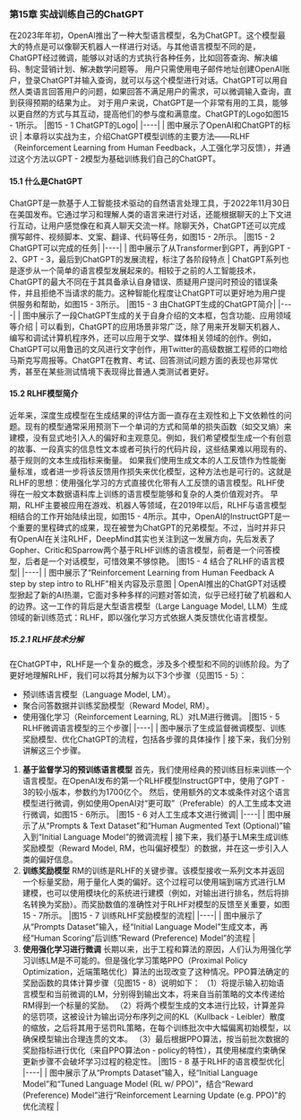 ### 第15章 实战训练自己的ChatGPT
在2023年年初，OpenAI推出了一种大型语言模型，名为ChatGPT。这个模型最大的特点是可以像聊天机器人一样进行对话。与其他语言模型不同的是，ChatGPT经过微调，能够以对话的方式执行各种任务，比如回答查询、解决编码、制定营销计划、解决数学问题等。
用户只需使用电子邮件地址创建OpenAI账户，登录ChatGPT并输入查询，就可以与这个模型进行对话。ChatGPT可以用自然人类语言回答用户的问题，如果回答不满足用户的需求，可以微调输入查询，直到获得预期的结果为止。
对于用户来说，ChatGPT是一个非常有用的工具，能够以更自然的方式与其互动，提高他们的参与度和满意度。ChatGPT的Logo如图15 - 1所示。
|图15 - 1 ChatGPT的Logo|
|----|
| 图中展示了OpenAI和ChatGPT的标识  |
本章将以实战为主，介绍ChatGPT模型训练的主要方法——RLHF（Reinforcement Learning from Human Feedback，人工强化学习反馈），并通过这个方法以GPT - 2模型为基础训练我们自己的ChatGPT。

#### 15.1 什么是ChatGPT
ChatGPT是一款基于人工智能技术驱动的自然语言处理工具，于2022年11月30日在美国发布。它通过学习和理解人类的语言来进行对话，还能根据聊天的上下文进行互动，让用户感觉像在和真人聊天交流一样。除聊天外，ChatGPT还可以完成撰写邮件、视频脚本、文案、翻译、代码等任务，如图15 - 2所示。
|图15 - 2 ChatGPT可以完成的任务|
|----|
| 图中展示了从Transformer到GPT，再到GPT - 2、GPT - 3，最后到ChatGPT的发展流程，标注了各阶段特点  |
ChatGPT系列也是逐步从一个简单的语言模型发展起来的。相较于之前的人工智能技术，ChatGPT的最大不同在于其具备承认自身错误、质疑用户提问时预设的错误条件，并且拒绝不当请求的能力。这种智能化程度让ChatGPT可以更好地为用户提供服务和帮助，如图15 - 3所示。
|图15 - 3 由ChatGPT生成的ChatGPT简介|
|----|
| 图中展示了一段ChatGPT生成的关于自身介绍的文本框，包含功能、应用领域等介绍  |
可以看到，ChatGPT的应用场景非常广泛，除了用来开发聊天机器人、编写和调试计算机程序外，还可以应用于文学、媒体相关领域的创作。例如，ChatGPT可以用鲁迅的文风进行文字创作，用Twitter的高级数据工程师的口吻给马斯克写周报等。ChatGPT在教育、考试、回答测试问题方面的表现也非常优秀，甚至在某些测试情境下表现得比普通人类测试者更好。

#### 15.2 RLHF模型简介
近年来，深度生成模型在生成结果的评估方面一直存在主观性和上下文依赖性的问题。现有的模型通常采用预测下一个单词的方式和简单的损失函数（如交叉熵）来建模，没有显式地引入人的偏好和主观意见。例如，我们希望模型生成一个有创意的故事、一段真实的信息性文本或者可执行的代码片段，这些结果难以用现有的、基于规则的文本生成指标来衡量。
如果我们使用生成文本的人工反馈作为性能衡量标准，或者进一步将该反馈用作损失来优化模型，这种方法也是可行的。这就是RLHF的思想：使用强化学习的方式直接优化带有人工反馈的语言模型。RLHF使得在一般文本数据语料库上训练的语言模型能够和复杂的人类价值观对齐。
早期，RLHF主要被应用在游戏、机器人等领域，在2019年以后，RLHF与语言模型相结合的工作开始陆续出现，如图15 - 4所示。其中，OpenAI的InstructGPT是一个重要的里程碑式的成果，现在被誉为ChatGPT的兄弟模型。不过，当时并非只有OpenAI在关注RLHF，DeepMind其实也关注到这一发展方向，先后发表了Gopher、Critic和Sparrow两个基于RLHF训练的语言模型，前者是一个问答模型，后者是一个对话模型，可惜效果不够惊艳。
|图15 - 4 结合了RLHF的语言模型|
|----|
| 图中展示了“Reinforcement Learning from Human Feedback A step by step intro to RLHF”相关内容及示意图  |
OpenAI推出的ChatGPT对话模型掀起了新的AI热潮，它面对多种多样的问题对答如流，似乎已经打破了机器和人的边界。这一工作的背后是大型语言模型（Large Language Model, LLM）生成领域的新训练范式：RLHF，即以强化学习方式依据人类反馈优化语言模型。

##### 15.2.1 RLHF技术分解
在ChatGPT中，RLHF是一个复杂的概念，涉及多个模型和不同的训练阶段。为了更好地理解RLHF，我们可以将其分解为以下3个步骤（见图15 - 5）：
- 预训练语言模型（Language Model, LM）。
- 聚合问答数据并训练奖励模型（Reward Model, RM）。
- 使用强化学习（Reinforcement Learning, RL）对LM进行微调。
|图15 - 5 RLHF微调语言模型的三个步骤|
|----|
| 图中展示了生成监督微调模型、训练奖励模型、优化ChatGPT的流程，包括各步骤的具体操作  |
接下来，我们分别讲解这三个步骤。
1. **基于监督学习的预训练语言模型**
首先，我们使用经典的预训练目标来训练一个语言模型。在OpenAI发布的第一个RLHF模型InstructGPT中，使用了GPT - 3的较小版本，参数约为1700亿个。
然后，使用额外的文本或条件对这个语言模型进行微调，例如使用OpenAI对“更可取”（Preferable）的人工生成本文进行微调，如图15 - 6所示。
|图15 - 6 对人工生成本文进行微调|
|----|
| 图中展示了从“Prompts & Text Dataset”和“Human Augmented Text (Optional)”输入到“Initial Language Model”的微调流程  |
接下来，我们基于LM来生成训练奖励模型（Reward Model, RM，也叫偏好模型）的数据，并在这一步引入人类的偏好信息。
2. **训练奖励模型**
RM的训练是RLHF的关键步骤。该模型接收一系列文本并返回一个标量奖励，用于量化人类的偏好。这个过程可以使用端到端方式进行LM建模，也可以使用模块化的系统进行建模（例如，对输出进行排名，然后将排名转换为奖励）。而奖励数值的准确性对于RLHF对模型的反馈至关重要，如图15 - 7所示。
|图15 - 7 训练RLHF奖励模型的流程|
|----|
| 图中展示了从“Prompts Dataset”输入，经“Initial Language Model”生成文本，再经“Human Scoring”后训练“Reward (Preference) Model”的流程  |
3. **使用强化学习进行微调**
长期以来，出于工程和算法的原因，人们认为用强化学习训练LM是不可能的。但是强化学习策略PPO（Proximal Policy Optimization，近端策略优化）算法的出现改变了这种情况。PPO算法确定的奖励函数的具体计算步骤（见图15 - 8）说明如下：
（1）将提示输入初始语言模型和当前微调的LM，分别得到输出文本，将来自当前策略的文本传递给RM得到一个标量的奖励。
（2）将两个模型生成的文本进行比较，计算差异的惩罚项，这被设计为输出词分布序列之间的KL（Kullback - Leibler）散度的缩放，之后将其用于惩罚RL策略，在每个训练批次中大幅偏离初始模型，以确保模型输出合理连贯的文本。
（3）最后根据PPO算法，按当前批次数据的奖励指标进行优化（来自PPO算法on - policy的特性），其使用梯度约束确保更新步骤不会破坏学习过程的稳定性。
|图15 - 8 基于RLHF的语言模型优化|
|----|
| 图中展示了从“Prompts Dataset”输入，经“Initial Language Model”和“Tuned Language Model (RL w/ PPO)”，结合“Reward (Preference) Model”进行“Reinforcement Learning Update (e.g. PPO)”的优化流程  | 
